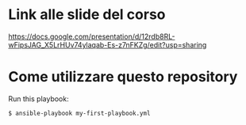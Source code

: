 # Link alle slide del corso

https://docs.google.com/presentation/d/12rdb8RL-wFipsJAG_X5LrHUv74ylaqab-Es-z7nFKZg/edit?usp=sharing

# Come utilizzare questo repository 

Run this playbook:
```
$ ansible-playbook my-first-playbook.yml
```
